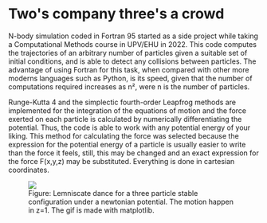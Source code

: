 # Two's company three's a crowd

N-body simulation coded in Fortran 95 started as a side project while taking a Computational Methods course in UPV/EHU in 2022. This code computes the trajectories of an arbitrary number of particles given a suitable set of initial conditions, and is able to detect any collisions between particles. The advantage of using Fortran for this task, when compared with other more moderns languages such as Python, is its speed, given that the number of computations required increases as n², were n is the number of particles.

Runge-Kutta 4 and the simplectic fourth-order Leapfrog methods are implemented for the integration of the equations of motion and the force exerted on each particle is calculated by numerically differentiating the potential. Thus, the code is able to work with any potential energy of your liking. This method for calculating the force was selected because the expression for the potential energy of a particle is usually easier to write than the force it feels, still, this may be changed and an exact expression for the force F(x,y,z) may be substituted. Everything is done in cartesian coordinates.



<figure>
   <img src="https://github.com/AsierLambarri/Two-is-company-three-is-a-crowd/assets/109964584/50e547c6-740c-4970-bdff-f37cdc44322f.gif" class="center" />
   
<figcaption> Figure: Lemniscate dance for a three particle stable configuration under a newtonian potential. The motion happen in z=1. The gif is made with matplotlib.</figcaption>
</figure>


